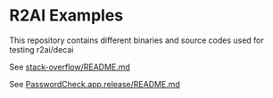 # R2AI Examples

This repository contains different binaries and source codes used for testing r2ai/decai

See [stack-overflow/README.md](stack-overflow/README.md)

See [PasswordCheck.app.release/README.md](PasswordCheck.app.release/README.md)
